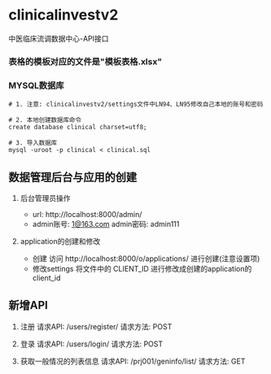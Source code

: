 # clinicalinvestv2
中医临床流调数据中心-API接口

### 表格的模板对应的文件是"模板表格.xlsx"

### MYSQL数据库
```shell
# 1. 注意: clinicalinvestv2/settings文件中LN94、LN95修改自己本地的账号和密码

# 2. 本地创建数据库命令
create database clinical charset=utf8;

# 3. 导入数据库
mysql -uroot -p clinical < clinical.sql
```

## 数据管理后台与应用的创建
1. 后台管理员操作
    - url: http://localhost:8000/admin/
    - admin账号: 1@163.com
       admin密码: admin111

2. application的创建和修改
    - 创建
    访问 http://localhost:8000/o/applications/ 进行创建(注意设置项)
    - 修改settings
    将文件中的 CLIENT_ID 进行修改成创建的application的 client_id


## 新增API
1. 注册
    请求API: /users/register/
    请求方法: POST

2. 登录
    请求API: /users/login/
    请求方法: POST

3. 获取一般情况的列表信息
    请求API: /prj001/geninfo/list/
    请求方法: GET





